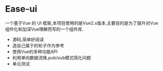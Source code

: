 # Ease-ui
一个基于Vue 的 UI 框架,本项目使用的是Vue2.x版本,主要目的是为了提升对Vue组件化和加深Vue理解而写的一个组件库.
- 源码,简单好阅读
- 造自己属于的轮子作为参考
- 使用Vue的多种功能API
- 利用单向数据流降,pub/sub模式简化问题
- 单元测试
